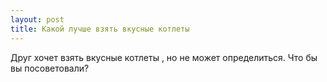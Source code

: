 ```yaml
---
layout: post 
title: Какой лучше взять вкусные котлеты 
--- 
```

Друг хочет взять вкусные котлеты , но не может определиться. Что бы вы посоветовали?